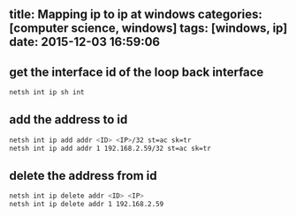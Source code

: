 title: Mapping ip to ip at windows
categories: [computer science, windows]
tags: [windows, ip]
date: 2015-12-03 16:59:06
---

<!-- more -->
## get the interface id of the loop back interface 
``` bash
netsh int ip sh int
```
## add the address to id
``` bash
netsh int ip add addr <ID> <IP>/32 st=ac sk=tr
netsh int ip add addr 1 192.168.2.59/32 st=ac sk=tr
```
## delete the address from id
``` bash
netsh int ip delete addr <ID> <IP>
netsh int ip delete addr 1 192.168.2.59
```
